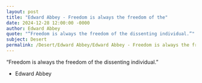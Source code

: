 ```yaml
---
layout: post
title: "Edward Abbey - Freedom is always the freedom of the"
date: 2024-12-28 12:00:00 -0000
author: Edward Abbey
quote: "“Freedom is always the freedom of the dissenting individual.”"
subject: Desert
permalink: /Desert/Edward Abbey/Edward Abbey - Freedom is always the freedom of the
---
```


“Freedom is always the freedom of the dissenting individual.”

- Edward Abbey
